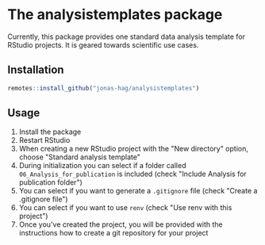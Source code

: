 # The analysistemplates package

Currently, this package provides one standard data analysis template for RStudio projects.
It is geared towards scientific use cases.

## Installation

``` r
remotes::install_github("jonas-hag/analysistemplates")
```

## Usage

1.  Install the package
2.  Restart RStudio
3.  When creating a new RStudio project with the "New directory" option, choose "Standard analysis template"
4.  During initialization you can select if a folder called `06_Analysis_for_publication` is included (check "Include Analysis for publication folder")
5.  You can select if you want to generate a `.gitignore` file (check "Create a .gitignore file")
6.  You can select if you want to use `renv` (check "Use renv with this project")
7.  Once you've created the project, you will be provided with the instructions how to create a git repository for your project
